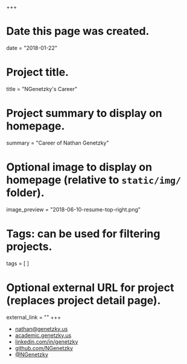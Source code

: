 +++
# Date this page was created.
date = "2018-01-22"

# Project title.
title = "NGenetzky's Career"

# Project summary to display on homepage.
summary = "Career of Nathan Genetzky"

# Optional image to display on homepage (relative to `static/img/` folder).
image_preview = "2018-06-10-resume-top-right.png"

# Tags: can be used for filtering projects.
tags = [
]

# Optional external URL for project (replaces project detail page).
external_link = ""
+++

- nathan@genetzky.us
- [academic.genetzky.us](http://academic.genetzky.us)
- [linkedin.com/in/genetzky](https://www.linkedin.com/in/genetzky)
- [github.com/NGenetzky](https://github.com/NGenetzky)
- [@NGenetzky](https://twitter.com/NGenetzky)
